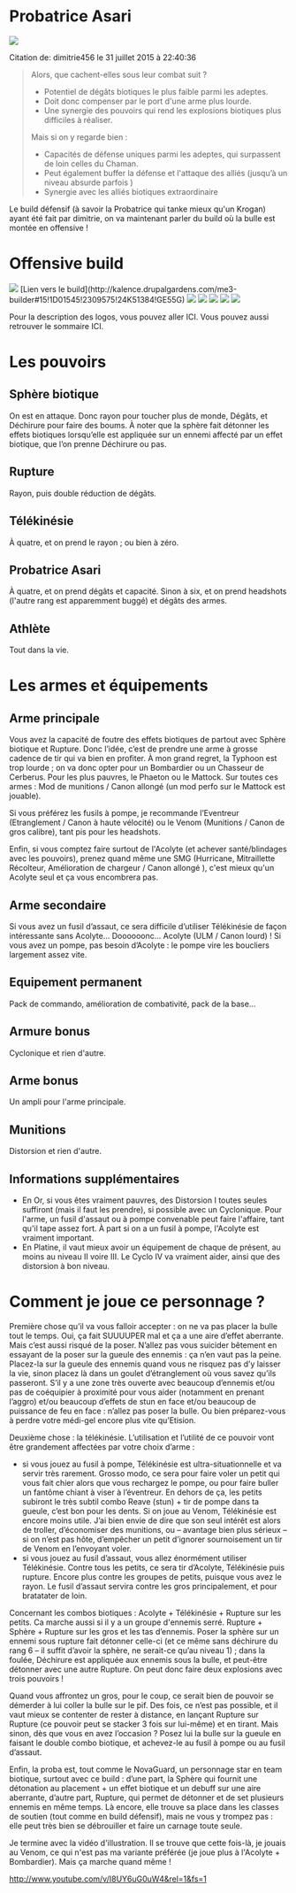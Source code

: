

Probatrice Asari
================

<img src="http://img15.hostingpics.net/pics/770027dailysketch1118asariadeptbythekarld6uqg4t.jpg" />

Citation de: dimitrie456 le 31 juillet 2015 à 22:40:36
> Alors, que cachent-elles sous leur combat suit ?
>
> * Potentiel de dégâts biotiques le plus faible parmi les adeptes.
> * Doit donc compenser par le port d'une arme plus lourde.
> * Une synergie des pouvoirs qui rend les explosions biotiques plus difficiles à réaliser.
>
> Mais si on y regarde bien :
>
> * Capacités de défense uniques parmi les adeptes, qui surpassent de loin celles du Chaman.
> * Peut également buffer la défense et l'attaque des alliés (jusqu’à un niveau absurde parfois )
> * Synergie avec les alliés biotiques extraordinaire
>

Le build défensif (à savoir la Probatrice qui tanke mieux qu'un Krogan) ayant été fait par dimitrie, on va maintenant parler du build où la bulle est montée en offensive !

Offensive build
=============

<img src="http://i.imgur.com/83AYRJw.png" />
[Lien vers le build](http://kalence.drupalgardens.com/me3-builder#15!1D01545!2309575!24K51384!GE55G)


<img src="https://raw.githubusercontent.com/tst2005/me3/master/static/img/logo1-or-et-platine.png" />
<img src="https://raw.githubusercontent.com/tst2005/me3/master/static/img/logo2-3etoiles.png" />
<img src="https://raw.githubusercontent.com/tst2005/me3/master/static/img/logo3-orange.png" />
<img src="https://raw.githubusercontent.com/tst2005/me3/master/static/img/logo4-3etoiles.png" />
<img src="https://raw.githubusercontent.com/tst2005/me3/master/static/img/logo5-2etoiles.png" />

Pour la description des logos, vous pouvez aller ICI. Vous pouvez aussi retrouver le sommaire ICI. 

Les pouvoirs
============

## Sphère biotique

On est en attaque. Donc rayon pour toucher plus de monde, Dégâts, et Déchirure pour faire des boums.
À noter que la sphère fait détonner les effets biotiques lorsqu’elle est appliquée sur un ennemi affecté par un effet biotique, que l’on prenne Déchirure ou pas.

## Rupture

Rayon, puis double réduction de dégâts.

## Télékinésie

À quatre, et on prend le rayon ; ou bien à zéro.

## Probatrice Asari

À quatre, et on prend dégâts et capacité. Sinon à six, et on prend headshots (l'autre rang est apparemment buggé) et dégâts des armes.

## Athlète

Tout dans la vie.


Les armes et équipements
========================

## Arme principale

Vous avez la capacité de foutre des effets biotiques de partout avec Sphère biotique et Rupture. Donc l’idée, c’est de prendre une arme à grosse cadence de tir qui va bien en profiter.
À mon grand regret, la Typhoon est trop lourde ; on va donc opter pour un Bombardier ou un Chasseur de Cerberus. Pour les plus pauvres, le Phaeton ou le Mattock.
Sur toutes ces armes : Mod de munitions / Canon allongé (un mod perfo sur le Mattock est jouable).

Si vous préférez les fusils à pompe, je recommande l’Eventreur (Etranglement / Canon à haute vélocité) ou le Venom (Munitions / Canon de gros calibre), tant pis pour les headshots.

Enfin, si vous comptez faire surtout de l'Acolyte (et achever santé/blindages avec les pouvoirs), prenez quand même une SMG (Hurricane, Mitraillette Récolteur, Amélioration de chargeur / Canon allongé ), c'est mieux qu'un Acolyte seul et ça vous encombrera pas.


## Arme secondaire

Si vous avez un fusil d’assaut, ce sera difficile d’utiliser Télékinésie de façon intéressante sans Acolyte… Doooooonc… Acolyte (ULM / Canon lourd) !
Si vous avez un pompe, pas besoin d’Acolyte : le pompe vire les boucliers largement assez vite.

## Equipement permanent

Pack de commando, amélioration de combativité, pack de la base…

## Armure bonus

Cyclonique et rien d'autre.

## Arme bonus

Un ampli pour l'arme principale.

## Munitions

Distorsion et rien d'autre.

## Informations supplémentaires

 * En Or, si vous êtes vraiment pauvres, des Distorsion I toutes seules suffiront (mais il faut les prendre), si possible avec un Cyclonique. Pour l'arme, un fusil d'assaut ou à pompe convenable peut faire l'affaire, tant qu'il tape assez fort. À part si on a un fusil à pompe, l'Acolyte est vraiment important.
 * En Platine, il vaut mieux avoir un équipement de chaque de présent, au moins au niveau II voire III. Le Cyclo IV va vraiment aider, ainsi que des distorsion à bon niveau. 


Comment je joue ce personnage ?
===============================


Première chose qu’il va vous falloir accepter : on ne va pas placer la bulle tout le temps. Oui, ça fait SUUUUPER mal et ça a une aire d’effet aberrante. Mais c’est aussi risqué de la poser. N’allez pas vous suicider bêtement en essayant de la poser sur la gueule des ennemis : ça n’en vaut pas la peine. Placez-la sur la gueule des ennemis quand vous ne risquez pas d’y laisser la vie, sinon placez là dans un goulet d’étranglement où vous savez qu’ils passeront.
S’il y a une zone très ouverte avec beaucoup d’ennemis et/ou pas de coéquipier à proximité pour vous aider (notamment en prenant l’aggro) et/ou beaucoup d’effets de stun en face et/ou beaucoup de puissance de feu en face : n’allez pas poser la bulle. Ou bien préparez-vous à perdre votre médi-gel encore plus vite qu’Etision.

Deuxième chose : la télékinésie. L’utilisation et l’utilité de ce pouvoir vont être grandement affectées par votre choix d’arme :
- si vous jouez au fusil à pompe, Télékinésie est ultra-situationnelle et va servir très rarement. Grosso modo, ce sera pour faire voler un petit qui vous fait chier alors que vous rechargez le pompe, ou pour faire buller un fantôme chiant à viser à l’éventreur. En dehors de ça, les petits subiront le très subtil combo Reave (stun) + tir de pompe dans ta gueule, c’est bon pour les dents.
Si on joue au Venom, Télékinésie est encore moins utile. J’ai bien envie de dire que son seul intérêt est alors de troller, d’économiser des munitions, ou – avantage bien plus sérieux – si on n’est pas hôte, d’empêcher un petit d’ignorer sournoisement un tir de Venom en l’envoyant voler.
- si vous jouez au fusil d’assaut, vous allez énormément utiliser Télékinésie. Contre tous les petits, ce sera tir d’Acolyte, Télékinésie puis rupture. Encore plus contre les groupes de petits, puisque vous avez le rayon. Le fusil d’assaut servira contre les gros principalement, et pour bratatater de loin.

Concernant les combos biotiques :
Acolyte + Télékinésie + Rupture sur les petits. Ca marche aussi si il y a un groupe d'ennemis serré.
Rupture + Sphère + Rupture sur les gros et les tas d’ennemis. Poser la sphère sur un ennemi sous rupture fait détonner celle-ci (et ce même sans déchirure du rang 6 – il suffit d’avoir la sphère, ne serait-ce qu’au niveau 1) ; dans la foulée, Déchirure est appliquée aux ennemis sous la bulle, et peut-être détonner avec une autre Rupture. On peut donc faire deux explosions avec trois pouvoirs !

Quand vous affrontez un gros, pour le coup, ce serait bien de pouvoir se démerder à lui coller la bulle sur le pif. Des fois, ce n’est pas possible, et il vaut mieux se contenter de rester à distance, en lançant Rupture sur Rupture (ce pouvoir peut se stacker 3 fois sur lui-même) et en tirant. Mais sinon, dès que vous en avez l’occasion ? Posez lui la bulle sur la gueule en faisant le double combo biotique, et achevez-le au fusil à pompe ou au fusil d’assaut.

Enfin, la proba est, tout comme le NovaGuard, un personnage star en team biotique, surtout avec ce build : d’une part, la Sphère qui fournit une détonation au placement + un effet biotique et un debuff sur une aire aberrante, d’autre part, Rupture, qui permet de détonner et de set plusieurs ennemis en même temps. Là encore, elle trouve sa place dans les classes de soutien (tout comme en build défensif), mais ne vous y trompez pas : elle peut très bien se débrouiller et faire un carnage toute seule.

Je termine avec la vidéo d'illustration. Il se trouve que cette fois-là, je jouais au Venom, ce qui n'est pas ma variante préférée (je joue plus à l'Acolyte + Bombardier). Mais ça marche quand même !

http://www.youtube.com/v/I8UY6uG0uW4&rel=1&fs=1

